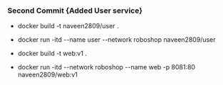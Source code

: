 ### Second Commit {Added User service}
* docker build -t naveen2809/user .
* docker run -itd --name user --network roboshop naveen2809/user

* docker build -t web:v1 .
* docker run -itd --network roboshop --name web -p 8081:80  naveen2809/web:v1